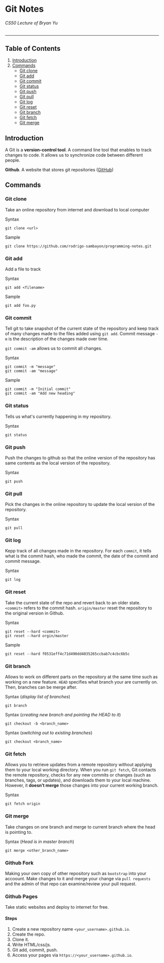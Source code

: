 # Git Notes 
###### CS50 Lecture of Bryan Yu
---

## Table of Contents
1. [Introduction](#introduction)
2. [Commands](#commands)
    - [Git clone](#git-clone)
    - [Git add](#git-add)
    - [Git commit](#git-commit)
    - [Git status](#git-status)
    - [Git push](#git-push)
    - [Git pull](#git-pull)
    - [Git log](#git-log)
    - [Git reset](#git-reset)
    - [Git branch](#git-branch)
    - [Git fetch](#git-fetch)
    - [Git merge](#git-merge)


## Introduction
A Git is a **version-control tool**. A command line tool that enables to track changes to code. It allows us to synchronize code between different people. 

**Github**. A website that stores git repositories ([GitHub](https://github.com))

## Commands

### Git clone
Take an online repository from internet and download to local computer

Syntax
```git
git clone <url>
```

Sample
```git
git clone https://github.com/rodrigo-sambayon/programming-notes.git
```

### Git add
Add a file to track 

Syntax
```git
git add <filename>
```

Sample
```git
git add foo.py
```

### Git commit
Tell git to take snapshot of the current state of the repository and keep track of many changes made to the files added using `git add`. Commit message `-m` is the description of the changes made over time.

`git commit -am` allows us to commit all changes.

Syntax
```git
git commit -m "message"
git commit -am "message"
```

Sample
```git
git commit -m "Initial commit"
git commit -am "Add new heading"
```

### Git status
Tells us what's currently happening in my repository.

Syntax
```git
git status
```

### Git push
Push the changes to github so that the online version of the repository has same contents as the local version of the repository.

Syntax
```git
git push
```

### Git pull
Pick the changes in the online repository to update the local version of the repository. 

Syntax
```git
git pull
```

### Git log
Kepp track of all changes made in the repository. For each `commit`, it tells what is the commit hash, who made the commit, the date of the commit and commit message.

Syntax
```git
git log
```

### Git reset
Take the current state of the repo and revert back to an older state. `<commit>` refers to the commit hash.
`origin/master` reset the repository to the original version in Github.

Syntax
```git
git reset --hard <commit>
git reset --hard orgin/master
```
Sample
```git
git reset --hard f0531eff4c71d490dd4035265ccbab7c4cbc6b5c
```

### Git branch
Allows to work on different parts on the repository at the same time such as working on a new feature. `HEAD` specifies what branch your are currently on. Then, branches can be merge after.

Syntax (*display list of branches*)
```git
git branch 
```

Syntax (*creating new branch and pointing the HEAD to it*)
```git
git checkout -b <branch_name>
```

Syntax (*switching out to existing branches*)
```git
git checkout <branch_name>
```

### Git fetch
Allows you to retrieve updates from a remote repository without applying them to your local working directory. When you run `git fetch`, Git contacts the remote repository, checks for any new commits or changes (such as branches, tags, or updates), and downloads them to your local machine. However, it **doesn’t merge** those changes into your current working branch.

Syntax
```git
git fetch origin
```

### Git merge
Take changes on one branch and merge to current branch where the head is pointing to.

Syntax (*Head is in master branch*)
```git
git merge <other_branch_name> 
```


### Github Fork
Making your own copy of other repository  such as `bootstrap` into your accoount. Make changes to it and merge your change via `pull requests` and the admin of that repo can examine/review your pull request.

### Github Pages
Take static websites and deploy to internet for free.

#### Steps
1. Create a new repository name `<your_username>.github.io`.
2. Create the repo.
3. Clone it.
4. Write HTML/css/js.
5. Git add, commit, push.
6. Access your pages via `https://<your_username>.github.io`.











